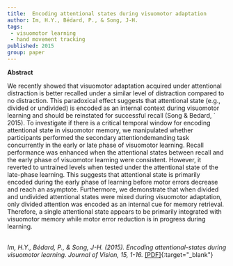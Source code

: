 ```yaml
---
title:  Encoding attentional states during visuomotor adaptation
author: Im, H.Y., Bédard, P., & Song, J-H.
tags:
 - visuomotor learning
 - hand movement tracking
published: 2015
group: paper
---
```


**Abstract**

We recently showed that visuomotor adaptation acquired under attentional distraction is better recalled under a similar level of distraction compared to no distraction. This paradoxical effect suggests that attentional state (e.g., divided or undivided) is encoded as an internal context during visuomotor learning and should be reinstated for successful recall (Song & Bedard, ´ 2015). To investigate if there is a critical temporal window for encoding attentional state in visuomotor memory, we manipulated whether participants performed the secondary attentiondemanding task concurrently in the early or late phase of visuomotor learning. Recall performance was enhanced when the attentional states between recall and the early phase of visuomotor learning were consistent. However, it reverted to untrained levels when tested under the attentional state of the late-phase learning. This suggests that attentional state is primarily encoded during the early phase of learning before motor errors decrease and reach an asymptote. Furthermore, we demonstrate that when divided and undivided attentional states were mixed during visuomotor adaptation, only divided attention was encoded as an internal cue for memory retrieval. Therefore, a single attentional state appears to be primarily integrated with visuomotor memory while motor error reduction is in progress during learning.
<br><br>

*Im, H.Y., Bédard, P., & Song, J-H. (2015). Encoding attentional-states during visuomotor learning. Journal of Vision, 15, 1-16.* [[PDF]](https://doi.org/10.1167/15.8.20){:target="_blank"}

<!---
Im, H.Y., Bédard, P., & Song, J-H. (2015). Encoding attentional-states during visuomotor learning. Journal of Vision, 15, 1-16.
https://jov.arvojournals.org/article.aspx?articleid=2346730
Journal of Vision; June 2015.
-->


